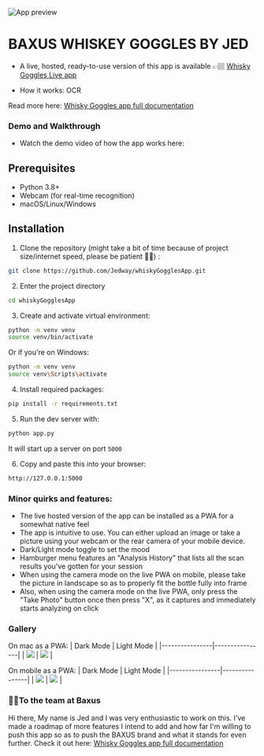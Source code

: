 ![App preview](baxuslogo.png)

# BAXUS WHISKEY GOGGLES BY JED

- A live, hosted, ready-to-use version of this app is available 👉🏽
<a href="https://whisky-goggles-production.up.railway.app/" target="_blank" rel="noopener noreferrer">Whisky Goggles Live app</a>

- How it works: 
OCR

Read more here: <a href="https://gist.github.com/Jedway/4c0a8c7b0a5c4ea48a96996ed6792634" target="_blank" rel="noopener noreferrer">Whisky Goggles app full documentation</a>

### Demo and Walkthrough
- Watch the demo video of how the app works here:

## Prerequisites
- Python 3.8+
- Webcam (for real-time recognition)
- macOS/Linux/Windows

## Installation

1. Clone the repository (might take a bit of time because of project size/internet speed, please be patient 🙏🏽) :
```bash
git clone https://github.com/Jedway/whiskyGogglesApp.git
```

2. Enter the project directory
```bash
cd whiskyGogglesApp
```

3. Create and activate virtual environment:
```bash
python -m venv venv
source venv/bin/activate  
```
Or if you're on Windows:
```bash
python -m venv venv
source venv\Scripts\activate
```

4. Install required packages:
```bash
pip install -r requirements.txt
```

5. Run the dev server with:
```bash
python app.py
```

It will start up a server on port `5000`

6. Copy and paste this into your browser:
```bash
http://127.0.0.1:5000
```

### Minor quirks and features:
- The live hosted version of the app can be installed as a PWA for a somewhat native feel
- The app is intuitive to use. You can either upload an image or take a picture using your webcam or the rear camera of your mobile device.
- Dark/Light mode toggle to set the mood
- Hamburger menu features an "Analysis History" that lists all the scan results you've gotten for your session
- When using the camera mode on the live PWA on mobile, please take the picture in landscape so as to properly fit the bottle fully into frame
- Also, when using the camera mode on the live PWA, only press the "Take Photo" button once then press "X", as it captures and immediately starts analyzing on click

### Gallery
On mac as a PWA:
| Dark Mode      | Light Mode     |
|----------------|----------------|
| ![](dark.png) | ![](light.png) |

On mobile as a PWA:
| Dark Mode      | Light Mode     |
|----------------|----------------|
| ![](mobiledark.PNG) | ![](mobilelight.PNG) |

### 👋🏽To the team at Baxus
Hi there, My name is Jed and I was very enthusiastic to work on this. I've made a roadmap of more features I intend to add and how far I'm willing to push this app so as to push the BAXUS brand and what it stands for even further. Check it out here: <a href="https://gist.github.com/Jedway/4c0a8c7b0a5c4ea48a96996ed6792634" target="_blank" rel="noopener noreferrer">Whisky Goggles app full documentation</a>



